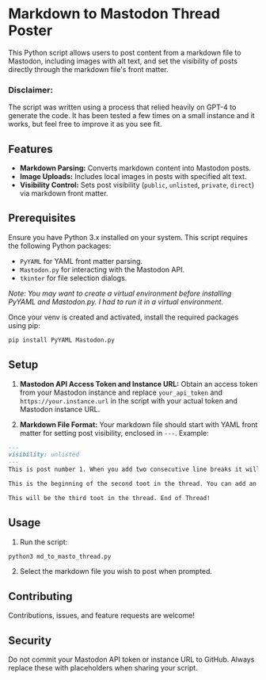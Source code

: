 # Markdown to Mastodon Thread Poster

This Python script allows users to post content from a markdown file to Mastodon, including images with alt text, and set the visibility of posts directly through the markdown file's front matter. 
### Disclaimer:
The script was written using a process that relied heavily on GPT-4 to generate the code. It has been tested a few times on a small instance and it works, but feel free to improve it as you see fit. 

## Features

- **Markdown Parsing:** Converts markdown content into Mastodon posts.
- **Image Uploads:** Includes local images in posts with specified alt text.
- **Visibility Control:** Sets post visibility (`public`, `unlisted`, `private`, `direct`) via markdown front matter.

## Prerequisites

Ensure you have Python 3.x installed on your system. This script requires the following Python packages:

- `PyYAML` for YAML front matter parsing.
- `Mastodon.py` for interacting with the Mastodon API.
- `tkinter` for file selection dialogs.

*Note: You may want to create a virtual environment before installing PyYAML and Mastodon.py. I had to run it in a virtual environment.*

Once your venv is created and activated, install the required packages using pip:

```bash
pip install PyYAML Mastodon.py
```

## Setup

1. **Mastodon API Access Token and Instance URL:** Obtain an access token from your Mastodon instance and replace `your_api_token` and `https://your.instance.url` in the script with your actual token and Mastodon instance URL.

2. **Markdown File Format:** Your markdown file should start with YAML front matter for setting post visibility, enclosed in `---`. Example:

```markdown
---
visibility: unlisted
---
This is post number 1. When you add two consecutive line breaks it will create the next toot in the thread.

This is the beginning of the second toot in the thread. You can add an image using the standard markdown image embed format. The caption will be added as alt text. ![Image Alt Text](path/to/image.jpg)

This will be the third toot in the thread. End of Thread!
```

## Usage

1. Run the script:

```bash
python3 md_to_masto_thread.py
```

2. Select the markdown file you wish to post when prompted.

## Contributing

Contributions, issues, and feature requests are welcome!

## Security

Do not commit your Mastodon API token or instance URL to GitHub. Always replace these with placeholders when sharing your script.
